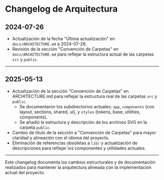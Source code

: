 # Changelog de Arquitectura

## 2024-07-26
- Actualización de la fecha "Última actualización" en `docs/ARCHITECTURE.md` a 2024-07-26.
- Revisión de la sección "Convención de Carpetas" en `docs/ARCHITECTURE.md` para reflejar la estructura actual de las carpetas `src` y `public`.

---

## 2025-05-13
- Actualización de la sección "Convención de Carpetas" en ARCHITECTURE.md para reflejar la estructura real de las carpetas `src` y `public`.
    - Se documentaron los subdirectorios actuales: `app`, `components` (con layout, sections, shared, ui), y `styles` (tokens, base, utilities, components).
    - Se añadió la estructura y descripción de los archivos SVG en la carpeta `public`.
- Cambio de título de la sección a "Convención de Carpetas" para mayor claridad y alineación con el idioma del proyecto.
- Eliminación de referencias obsoletas a `lib/` y actualización de descripciones para reflejar los componentes y utilidades actuales.

---

Este changelog documenta los cambios estructurales y de documentación realizados para mantener la arquitectura alineada con la implementación actual del proyecto.